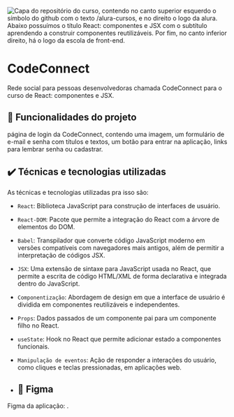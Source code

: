 
![Capa do repositório do curso, contendo no canto superior esquerdo o símbolo do github com o texto /alura-cursos, e no direito o logo da alura. Abaixo possuímos o título React: componentes e JSX com o subtítulo aprendendo a construir componentes reutilizáveis. Por fim, no canto inferior direito, há o logo da escola de front-end.](https://imgur.com/n21Gypa.png)

# CodeConnect

Rede social para pessoas desenvolvedoras chamada CodeConnect para o curso de React: componentes e JSX.

## 🔨 Funcionalidades do projeto

página de login da CodeConnect, contendo uma imagem, um formulário de e-mail e senha com títulos e textos, um botão para entrar na aplicação, links para lembrar senha ou cadastrar.

## ✔️ Técnicas e tecnologias utilizadas

As técnicas e tecnologias utilizadas pra isso são:

- `React`: Biblioteca JavaScript para construção de interfaces de usuário.
- `React-DOM`: Pacote que permite a integração do React com a árvore de elementos do DOM.
- `Babel`: Transpilador que converte código JavaScript moderno em versões compatíveis com navegadores mais antigos, além de permitir a interpretação de códigos JSX.
- `JSX`: Uma extensão de sintaxe para JavaScript usada no React, que permite a escrita de código HTML/XML de forma declarativa e integrada dentro do JavaScript.
- `Componentização`: Abordagem de design em que a interface de usuário é dividida em componentes reutilizáveis e independentes.
- `Props`: Dados passados de um componente pai para um componente filho no React.
- `useState`: Hook no React que permite adicionar estado a componentes funcionais.
- `Manipulação de eventos`: Ação de responder a interações do usuário, como cliques e teclas pressionadas, em aplicações web.

- ## 🎨 Figma

 Figma da aplicação: [](https://www.figma.com/file/SASyBm2k3IlqrO8qI1Otg1/CodeConnect-%7C-React%3A-Componentização-e-conceitos-básicos-(JSX)).
